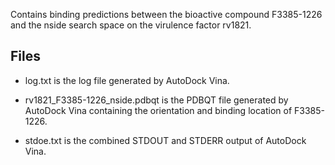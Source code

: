 Contains binding predictions between the bioactive compound F3385-1226 and the nside search space on the virulence factor rv1821.

## Files

- log.txt is the log file generated by AutoDock Vina.

- rv1821_F3385-1226_nside.pdbqt is the PDBQT file generated by AutoDock Vina containing the orientation and binding location of F3385-1226.

- stdoe.txt is the combined STDOUT and STDERR output of AutoDock Vina.

